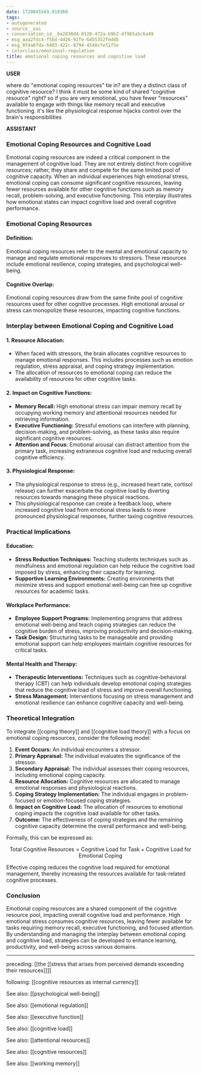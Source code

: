 ```yaml
---
date: 1720845569.019368
tags:
- autogenerated
- source__oai
- conversation_id__6a2838d4-0120-472a-b9b2-4f965a5c6a49
- msg_aaa2fdc4-f5bd-4d26-92fe-6455352feddb
- msg_8fda6fda-6403-422c-8794-4540cfe51f5e
- colorclass/emotional-regulation
title: emotional coping resources and cognitive load
---
```


**USER**

where do "emotional coping resources" tie in? are they a distinct class of cognitive resource? I think it must be some kind of shared "cognitive resource" right? so if you are very emotional, you have fewer "resources" available to engage with things like memory recall and executive functioning. it's like the physiological response hijacks control over the brain's responsibilities


**ASSISTANT**

### Emotional Coping Resources and Cognitive Load

Emotional coping resources are indeed a critical component in the management of cognitive load. They are not entirely distinct from cognitive resources; rather, they share and compete for the same limited pool of cognitive capacity. When an individual experiences high emotional stress, emotional coping can consume significant cognitive resources, leaving fewer resources available for other cognitive functions such as memory recall, problem-solving, and executive functioning. This interplay illustrates how emotional states can impact cognitive load and overall cognitive performance.

### Emotional Coping Resources

#### Definition:
Emotional coping resources refer to the mental and emotional capacity to manage and regulate emotional responses to stressors. These resources include emotional resilience, coping strategies, and psychological well-being.

#### Cognitive Overlap:
Emotional coping resources draw from the same finite pool of cognitive resources used for other cognitive processes. High emotional arousal or stress can monopolize these resources, impacting cognitive functions.

### Interplay between Emotional Coping and Cognitive Load

#### 1. **Resource Allocation:**
   - When faced with stressors, the brain allocates cognitive resources to manage emotional responses. This includes processes such as emotion regulation, stress appraisal, and coping strategy implementation.
   - The allocation of resources to emotional coping can reduce the availability of resources for other cognitive tasks.

#### 2. **Impact on Cognitive Functions:**
   - **Memory Recall:** High emotional stress can impair memory recall by occupying working memory and attentional resources needed for retrieving information.
   - **Executive Functioning:** Stressful emotions can interfere with planning, decision-making, and problem-solving, as these tasks also require significant cognitive resources.
   - **Attention and Focus:** Emotional arousal can distract attention from the primary task, increasing extraneous cognitive load and reducing overall cognitive efficiency.

#### 3. **Physiological Response:**
   - The physiological response to stress (e.g., increased heart rate, cortisol release) can further exacerbate the cognitive load by diverting resources towards managing these physical reactions.
   - This physiological response can create a feedback loop, where increased cognitive load from emotional stress leads to more pronounced physiological responses, further taxing cognitive resources.

### Practical Implications

#### **Education:**
- **Stress Reduction Techniques:** Teaching students techniques such as mindfulness and emotional regulation can help reduce the cognitive load imposed by stress, enhancing their capacity for learning.
- **Supportive Learning Environments:** Creating environments that minimize stress and support emotional well-being can free up cognitive resources for academic tasks.

#### **Workplace Performance:**
- **Employee Support Programs:** Implementing programs that address emotional well-being and teach coping strategies can reduce the cognitive burden of stress, improving productivity and decision-making.
- **Task Design:** Structuring tasks to be manageable and providing emotional support can help employees maintain cognitive resources for critical tasks.

#### **Mental Health and Therapy:**
- **Therapeutic Interventions:** Techniques such as cognitive-behavioral therapy (CBT) can help individuals develop emotional coping strategies that reduce the cognitive load of stress and improve overall functioning.
- **Stress Management:** Interventions focusing on stress management and emotional resilience can enhance cognitive capacity and well-being.

### Theoretical Integration

To integrate [[coping theory]] and [[cognitive load theory]] with a focus on emotional coping resources, consider the following model:

1. **Event Occurs:** An individual encounters a stressor.
2. **Primary Appraisal:** The individual evaluates the significance of the stressor.
3. **Secondary Appraisal:** The individual assesses their coping resources, including emotional coping capacity.
4. **Resource Allocation:** Cognitive resources are allocated to manage emotional responses and physiological reactions.
5. **Coping Strategy Implementation:** The individual engages in problem-focused or emotion-focused coping strategies.
6. **Impact on Cognitive Load:** The allocation of resources to emotional coping impacts the cognitive load available for other tasks.
7. **Outcome:** The effectiveness of coping strategies and the remaining cognitive capacity determine the overall performance and well-being.

Formally, this can be expressed as:

$$
\text{Total Cognitive Resources} = \text{Cognitive Load for Task} + \text{Cognitive Load for Emotional Coping}
$$

Effective coping reduces the cognitive load required for emotional management, thereby increasing the resources available for task-related cognitive processes.

### Conclusion

Emotional coping resources are a shared component of the cognitive resource pool, impacting overall cognitive load and performance. High emotional stress consumes cognitive resources, leaving fewer available for tasks requiring memory recall, executive functioning, and focused attention. By understanding and managing the interplay between emotional coping and cognitive load, strategies can be developed to enhance learning, productivity, and well-being across various domains.


---

preceding: [[the [[stress that arises from perceived demands exceeding their resources]]]]  


following: [[cognitive resources as internal currency]]

See also: [[psychological well-being]]


See also: [[emotional regulation]]


See also: [[executive function]]


See also: [[cognitive load]]


See also: [[attentional resources]]


See also: [[cognitive resources]]


See also: [[working memory]]